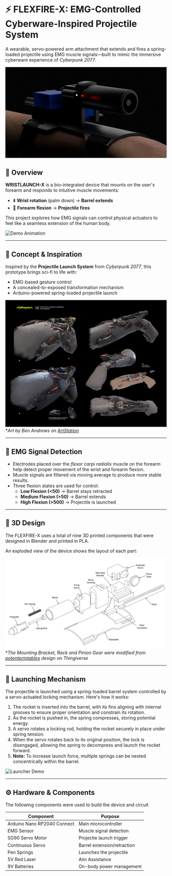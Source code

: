 # ⚡ FLEXFIRE-X: EMG-Controlled Cyberware-Inspired Projectile System

A wearable, servo-powered arm attachment that extends and fires a spring-loaded projectile using EMG muscle signals—built to mimic the immersive cyberware experience of *Cyberpunk 2077*.

![Studio Render](<Blend Files/Renders/Studio/Studio Shot.png>)

## 🚀 Overview

**WRISTLAUNCH-X** is a bio-integrated device that mounts on the user's forearm and responds to intuitive muscle movements:

- ⬇️ **Wrist rotation** (palm down) → **Barrel extends**
- 💪 **Forearm flexion** → **Projectile fires**

This project explores how EMG signals can control physical actuators to feel like a seamless extension of the human body.

![Demo Animation](<Demo Render.gif>)

---

## 🧠 Concept & Inspiration

Inspired by the **Projectile Launch System** from *Cyberpunk 2077*, this prototype brings sci-fi to life with:

- EMG-based gesture control
- A concealed-to-exposed transformation mechanism
- Arduino-powered spring-loaded projectile launch

![Concept Art Reference](<Blend Files/Textures/Reference.jpg>)
**Art by Ben Andrews on [ArtStation](https://www.artstation.com/artwork/WKqEVD)*

---

## 💪 EMG Signal Detection
- Electrodes placed over the *flexor carpi radialis* muscle on the forearm help detect proper movement of the wrist and forearm flexion.
- Muscle signals are filtered via moving average to produce more stable results.
- Three flexion states are used for control:
  - **Low Flexion (<50)** → Barrel stays retracted
  - **Medium Flexion (>50)** → Barrel extends
  - **High Flexion (>500)** → Projectile is launched

---

## 🔧 3D Design

The FLEXFIRE-X uses a total of nine 3D printed components that were designed in Blender and printed in PLA. 

An exploded view of the device shows the layout of each part:

![Exploded View](<Blend Files/Renders/Exploded/Exploded.png>)
**The Mounting Bracket, Rack and Pinion Gear were modified from [potentprintables](https://www.thingiverse.com/thing:3170748) design on Thingiverse*

---

## 🔫 Launching Mechanism

The projectile is launched using a spring-loaded barrel system controlled by a servo-actuated locking mechanism. Here's how it works:

1. The rocket is inserted into the barrel, with its fins aligning with internal grooves to ensure proper orientation and constrain its rotation.
2. As the rocket is pushed in, the spring compresses, storing potential energy.
3. A servo rotates a locking rod, holding the rocket securely in place under spring tension.
4. When the servo rotates back to its original position, the lock is disengaged, allowing the spring to decompress and launch the rocket forward.
5. **Note:** To increase launch force, multiple springs can be nested concentrically within the barrel.

![Launcher Demo](<Blend Files/Renders/Launcher/Launcher Demo.gif>)

---

## ⚙️ Hardware & Components

The following components were used to build the device and circuit

| Component               | Purpose                             |
|------------------------|-------------------------------------|
| Arduino Nano RP2040 Connect       | Main microcontroller                |
| EMG Sensor | Muscle signal detection       |
| SG90 Servo Motor | Projectie launch trigger        |
| Continuous Servo | Barrel extension/retraction    |
| Pen Springs | Launches the projectile        |
| 5V Red Laser | Aim Assistance |
| 9V Batteries | On-body power management |
